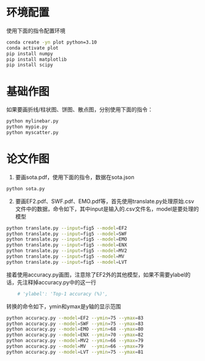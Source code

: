 # 环境配置
使用下面的指令配置环境
```bash
conda create -yn plot python=3.10
conda activate plot
pip install numpy
pip install matplotlib
pip install scipy
```
# 基础作图
如果要画折线/柱状图、饼图、散点图，分别使用下面的指令：
```bash
python mylinebar.py
python mypie.py
python myscatter.py
```

# 论文作图
1. 要画sota.pdf，使用下面的指令，数据在sota.json
```bash
python sota.py
```

2. 要画EF2.pdf、SWF.pdf、EMO.pdf等，首先使用translate.py处理原始.csv文件中的数据，命令如下，其中input是输入的.csv文件名，model是要处理的模型
```bash
python translate.py --input=fig5 --model=EF2
python translate.py --input=fig5 --model=SWF
python translate.py --input=fig5 --model=EMO
python translate.py --input=fig5 --model=ENX 
python translate.py --input=fig5 --model=MV2
python translate.py --input=fig5 --model=MV
python translate.py --input=fig5 --model=LVT
```
接着使用accuracy.py画图，注意除了EF2外的其他模型，如果不需要ylabel的话，先注释掉accuracy.py中的这一行
```python
    # 'ylabel': 'Top-1 accuracy (%)',
```
转换的命令如下，ymin和ymax是y轴的显示范围
```bash
python accuracy.py --model=EF2 --ymin=75 --ymax=83
python accuracy.py --model=SWF --ymin=75 --ymax=83
python accuracy.py --model=EMO --ymin=68 --ymax=80
python accuracy.py --model=ENX --ymin=70 --ymax=82
python accuracy.py --model=MV2 --ymin=66 --ymax=79
python accuracy.py --model=MV  --ymin=66 --ymax=79
python accuracy.py --model=LVT --ymin=75 --ymax=81
```

